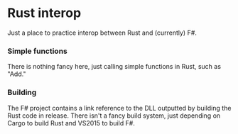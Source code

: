 # Rust interop

Just a place to practice interop between Rust and (currently) F#.

### Simple functions

There is nothing fancy here, just calling simple functions in Rust, such as "Add."


### Building

The F# project contains a link reference to the DLL outputted by building the Rust code in release.
There isn't a fancy build system, just depending on Cargo to build Rust and VS2015 to build F#.